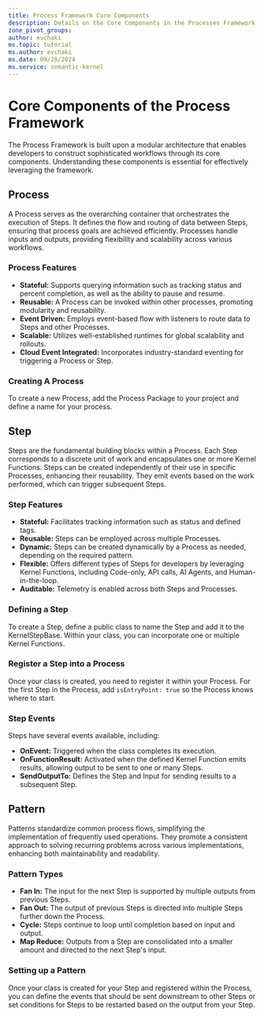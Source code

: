 ```yaml
---
title: Process Framework Core Components
description: Details on the Core Components in the Processes Framework from Semantic Kernel
zone_pivot_groups: 
author: evchaki            
ms.topic: tutorial
ms.author: evchaki   
ms.date: 09/28/2024
ms.service: semantic-kernel
---
```


# Core Components of the Process Framework
The Process Framework is built upon a modular architecture that enables developers to construct sophisticated workflows through its core components. Understanding these components is essential for effectively leveraging the framework.

## Process

A Process serves as the overarching container that orchestrates the execution of Steps. It defines the flow and routing of data between Steps, ensuring that process goals are achieved efficiently. Processes handle inputs and outputs, providing flexibility and scalability across various workflows.

### Process Features

- **Stateful:** Supports querying information such as tracking status and percent completion, as well as the ability to pause and resume.
- **Reusable:** A Process can be invoked within other processes, promoting modularity and reusability.
- **Event Driven:** Employs event-based flow with listeners to route data to Steps and other Processes.
- **Scalable:** Utilizes well-established runtimes for global scalability and rollouts.
- **Cloud Event Integrated:** Incorporates industry-standard eventing for triggering a Process or Step.

### Creating A Process

To create a new Process, add the Process Package to your project and define a name for your process.



## Step

Steps are the fundamental building blocks within a Process. Each Step corresponds to a discrete unit of work and encapsulates one or more Kernel Functions. Steps can be created independently of their use in specific Processes, enhancing their reusability. They emit events based on the work performed, which can trigger subsequent Steps.

### Step Features

- **Stateful:** Facilitates tracking information such as status and defined tags.
- **Reusable:** Steps can be employed across multiple Processes.
- **Dynamic:** Steps can be created dynamically by a Process as needed, depending on the required pattern.
- **Flexible:** Offers different types of Steps for developers by leveraging Kernel Functions, including Code-only, API calls, AI Agents, and Human-in-the-loop.
- **Auditable:** Telemetry is enabled across both Steps and Processes.

### Defining a Step

To create a Step, define a public class to name the Step and add it to the KernelStepBase. Within your class, you can incorporate one or multiple Kernel Functions.



### Register a Step into a Process

Once your class is created, you need to register it within your Process. For the first Step in the Process, add `isEntryPoint: true` so the Process knows where to start.




### Step Events

Steps have several events available, including:

- **OnEvent:** Triggered when the class completes its execution.
- **OnFunctionResult:** Activated when the defined Kernel Function emits results, allowing output to be sent to one or many Steps.
- **SendOutputTo:** Defines the Step and Input for sending results to a subsequent Step.



## Pattern

Patterns standardize common process flows, simplifying the implementation of frequently used operations. They promote a consistent approach to solving recurring problems across various implementations, enhancing both maintainability and readability.

### Pattern Types

- **Fan In:** The input for the next Step is supported by multiple outputs from previous Steps.
- **Fan Out:** The output of previous Steps is directed into multiple Steps further down the Process.
- **Cycle:** Steps continue to loop until completion based on input and output.
- **Map Reduce:** Outputs from a Step are consolidated into a smaller amount and directed to the next Step's input.

### Setting up a Pattern

Once your class is created for your Step and registered within the Process, you can define the events that should be sent downstream to other Steps or set conditions for Steps to be restarted based on the output from your Step.
